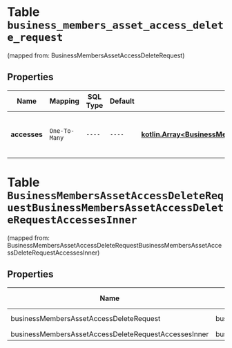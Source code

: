 
# Table `business_members_asset_access_delete_request`
(mapped from: BusinessMembersAssetAccessDeleteRequest)

## Properties
Name | Mapping | SQL Type | Default | Type | Description | Notes
---- | ------- | -------- | ------- | ---- | ----------- | -----
**accesses** | `One-To-Many` | `----` | `----`  | [**kotlin.Array&lt;BusinessMembersAssetAccessDeleteRequestAccessesInner&gt;**](BusinessMembersAssetAccessDeleteRequestAccessesInner.md) | List of members asset access to be deleted | 


# **Table `BusinessMembersAssetAccessDeleteRequestBusinessMembersAssetAccessDeleteRequestAccessesInner`**
(mapped from: BusinessMembersAssetAccessDeleteRequestBusinessMembersAssetAccessDeleteRequestAccessesInner)

## Properties
Name | Mapping | SQL Type | Default | Type | Description | Notes
---- | ------- | -------- | ------- | ---- | ----------- | -----
businessMembersAssetAccessDeleteRequest | businessMembersAssetAccessDeleteRequest | long | | kotlin.Long | Primary Key | *one*
businessMembersAssetAccessDeleteRequestAccessesInner | businessMembersAssetAccessDeleteRequestAccessesInner | long | | kotlin.Long | Foreign Key | *many*



